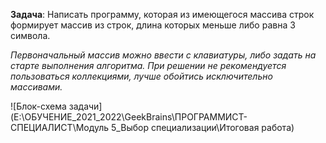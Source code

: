 **Задача**:
Написать программу, которая из имеющегося массива строк формирует массив из строк, длина которых меньше либо равна 3 символа.

_Первоначальный массив можно ввести с клавиатуры, либо задать на старте выполнения алгоритма. При решении не рекомендуется пользоваться коллекциями, лучше обойтись исключительно массивами._

![Блок-схема задачи] (E:\ОБУЧЕНИЕ_2021_2022\GeekBrains\ПРОГРАММИСТ-СПЕЦИАЛИСТ\Модуль 5_Выбор специализации\Итоговая работа)

